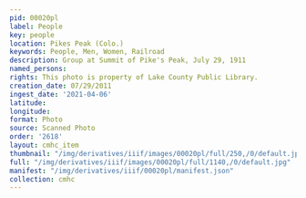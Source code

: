 ```yaml
---
pid: 00020pl
label: People
key: people
location: Pikes Peak (Colo.)
keywords: People, Men, Women, Railroad
description: Group at Summit of Pike's Peak, July 29, 1911
named_persons: 
rights: This photo is property of Lake County Public Library.
creation_date: 07/29/2011
ingest_date: '2021-04-06'
latitude: 
longitude: 
format: Photo
source: Scanned Photo
order: '2618'
layout: cmhc_item
thumbnail: "/img/derivatives/iiif/images/00020pl/full/250,/0/default.jpg"
full: "/img/derivatives/iiif/images/00020pl/full/1140,/0/default.jpg"
manifest: "/img/derivatives/iiif/00020pl/manifest.json"
collection: cmhc
---
```

